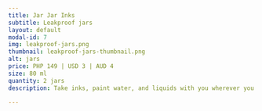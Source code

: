 ```yaml
---
title: Jar Jar Inks
subtitle: Leakproof jars
layout: default
modal-id: 7
img: leakproof-jars.png
thumbnail: leakproof-jars-thumbnail.png
alt: jars
price: PHP 149 | USD 3 | AUD 4
size: 80 ml
quantity: 2 jars
description: Take inks, paint water, and liquids with you wherever you go.

---
```

